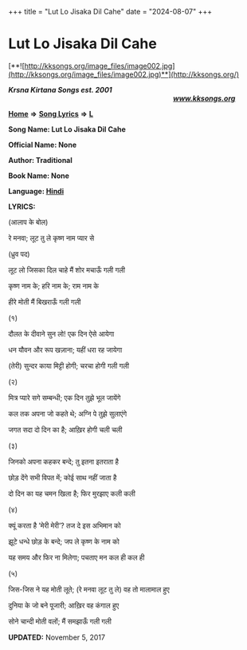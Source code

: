 +++
title = "Lut Lo Jisaka Dil Cahe"
date = "2024-08-07"
+++

# Lut Lo Jisaka Dil Cahe
[**![http://kksongs.org/image_files/image002.jpg](http://kksongs.org/image_files/image002.jpg)**](http://kksongs.org/)

**_Krsna Kirtana Songs est. 2001_**                                                                                                                                                **_www.kksongs.org_**

**[Home](http://kksongs.org/)** **⇒** **[Song Lyrics](http://kksongs.org/lyrics.html)** **⇒** **[L](http://kksongs.org/songs/song_l.html)**

**Song Name: Lut Lo Jisaka Dil Cahe**

**Official Name: None**

**Author: Traditional**

**Book Name: None**

**Language: [Hindi](http://kksongs.org/language/list/hindi.html)**

**LYRICS:**

(आलाप के बोल)

रे मनवा; लूट तु ले कृष्ण नाम प्यार से

(ध्रुव पद)

लूट लो जिसका दिल चाहे मैं शोर मचाऊँ गली गली

कृष्ण नाम के; हरि नाम के; राम नाम के

हीरे मोती मैं बिखराऊँ गली गली

(१)

दौलत के दीवाने सुन लो! एक दिन ऐसे आयेगा

धन यौवन और रूप खज़ाना; यहीं धरा रह जायेगा

(तेरी) सुन्दर काया मिट्टी होगी; चरचा होगी गली गली

(२)

मित्र प्यारे सगे सम्बन्धी; एक दिन तुझे भूल जायेंगे

कल तक अपना जो कहते थे; अग्नि पे तुझे सुलाएंगे

जगत सदा दो दिन का है; आख़िर होगी चली चली

(३)

जिनको अपना कहकर बन्दे; तु इतना इतराता है

छोड़ देंगे सभी विपत में; कोई साथ नहीं जाता है

दो दिन का यह चमन खिला है; फिर मुरझाए कली कली

(४)

क्यूं करता है ’मेरी मेरी’? तज दे इस अभिमान को

झूटे धन्धे छोड़ के बन्दे; जप ले कृष्ण के नाम को

यह समय और फिर ना मिलेगा; पचताए मन कल ही कल ही

(५)

जिस\-जिस ने यह मोती लूते; (रे मनवा लूट तु ले) वह तो मालामाल हुए

दुनिया के जो बने पूजारी; आख़िर वह कंगाल हुए

सोने चान्दी मोती वलों; मैं समझाऊँ गली गली

**UPDATED:** November 5, 2017